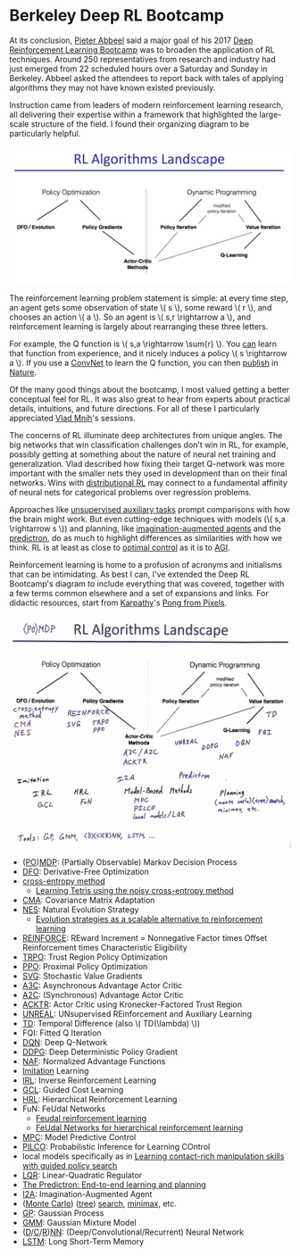 # Berkeley Deep RL Bootcamp

At its conclusion, [Pieter Abbeel](https://people.eecs.berkeley.edu/~pabbeel/) said a major goal of his 2017 [Deep Reinforcement Learning Bootcamp](https://www.deeprlbootcamp.berkeley.edu/) was to broaden the application of RL techniques. Around 250 representatives from research and industry had just emerged from 22 scheduled hours over a Saturday and Sunday in Berkeley. Abbeel asked the attendees to report back with tales of applying algorithms they may not have known existed previously.

Instruction came from leaders of modern reinforcement learning research, all delivering their expertise within a framework that highlighted the large-scale structure of the field. I found their organizing diagram to be particularly helpful.

![landscape](img/landscape.png)

The reinforcement learning problem statement is simple: at every time step, an agent gets some observation of state \\( s \\), some reward \\( r \\), and chooses an action \\( a \\). So an agent is \\( s,r \rightarrow a \\), and reinforcement learning is largely about rearranging these three letters.

For example, the Q function is \\( s,a \rightarrow \sum{r} \\). You [can](https://en.wikipedia.org/wiki/Bellman_equation) learn that function from experience, and it nicely induces a policy \\( s \rightarrow a \\). If you use a [ConvNet](https://en.wikipedia.org/wiki/Convolutional_neural_network) to learn the Q function, you can then [publish](https://deepmind.com/research/dqn/) in [Nature](https://www.nature.com/).

Of the many good things about the bootcamp, I most valued getting a better conceptual feel for RL. It was also great to hear from experts about practical details, intuitions, and future directions. For all of these I particularly appreciated [Vlad Mnih](https://www.cs.toronto.edu/~vmnih/)'s sessions.

The concerns of RL illuminate deep architectures from unique angles. The big networks that win classification challenges don't win in RL, for example, possibly getting at something about the nature of neural net training and generalization. Vlad described how fixing their target Q-network was more important with the smaller nets they used in development than on their final networks. Wins with [distributional RL](https://arxiv.org/abs/1707.06887) may connect to a fundamental affinity of neural nets for categorical problems over regression problems.

Approaches like [unsupervised auxiliary tasks](https://arxiv.org/abs/1611.05397) prompt comparisons with how the brain might work. But even cutting-edge techniques with models (\\( s,a \rightarrow s \\)) and planning, like [imagination-augmented agents](https://arxiv.org/abs/1707.06203) and the [predictron](https://arxiv.org/abs/1612.08810), do as much to highlight differences as similarities with how we think. RL is at least as close to [optimal control](https://en.wikipedia.org/wiki/Optimal_control) as it is to [AGI](https://en.wikipedia.org/wiki/Artificial_general_intelligence).

Reinforcement learning is home to a profusion of acronyms and initialisms that can be intimidating. As best I can, I've extended the Deep RL Bootcamp's diagram to include everything that was covered, together with a few terms common elsewhere and a set of expansions and links. For didactic resources, start from [Karpathy](https://twitter.com/karpathy)'s [Pong from Pixels](http://karpathy.github.io/2016/05/31/rl/).

![annotated](img/annotated.jpg)

 * ([PO](https://en.wikipedia.org/wiki/Partially_observable_Markov_decision_process))[MDP](https://en.wikipedia.org/wiki/Markov_decision_process): (Partially Observable) Markov Decision Process
 * [DFO](https://en.wikipedia.org/wiki/Derivative-free_optimization): Derivative-Free Optimization
 * [cross-entropy method](https://en.wikipedia.org/wiki/Cross-entropy_method)
     * [Learning Tetris using the noisy cross-entropy method](http://iew3.technion.ac.il/CE/files/papers/Learning%20Tetris%20Using%20the%20Noisy%20Cross-Entropy%20Method.pdf)
 * [CMA](https://en.wikipedia.org/wiki/CMA-ES): Covariance Matrix Adaptation
 * [NES](https://en.wikipedia.org/wiki/Natural_evolution_strategy): Natural Evolution Strategy
     * [Evolution strategies as a scalable alternative to reinforcement learning](https://blog.openai.com/evolution-strategies/)
 * [REINFORCE](http://citeseerx.ist.psu.edu/viewdoc/download?doi=10.1.1.31.2545&rep=rep1&type=pdf): REward Increment = Nonnegative Factor times Offset Reinforcement times Characteristic Eligibility
 * [TRPO](https://arxiv.org/abs/1502.05477): Trust Region Policy Optimization
 * [PPO](https://blog.openai.com/openai-baselines-ppo/): Proximal Policy Optimization
 * [SVG](https://arxiv.org/abs/1510.09142): Stochastic Value Gradients
 * [A3C](https://arxiv.org/abs/1602.01783): Asynchronous Advantage Actor Critic
 * [A2C](https://blog.openai.com/baselines-acktr-a2c/): (Synchronous) Advantage Actor Critic
 * [ACKTR](https://arxiv.org/abs/1708.05144): Actor Critic using Kronecker-Factored Trust Region
 * [UNREAL](https://arxiv.org/abs/1611.05397): UNsupervised REinforcement and Auxiliary Learning
 * [TD](https://en.wikipedia.org/wiki/Temporal_difference_learning): Temporal Difference (also \\( TD(\lambda) \\))
 * FQI: Fitted Q Iteration
 * [DQN](https://deepmind.com/research/dqn/): Deep Q-Network
 * [DDPG](https://arxiv.org/abs/1509.02971): Deep Deterministic Policy Gradient
 * [NAF](https://arxiv.org/abs/1603.00748): Normalized Advantage Functions
 * [Imitation](http://realai.org/imitation-learning/) Learning
 * [IRL](https://people.eecs.berkeley.edu/~pabbeel/cs287-fa12/slides/inverseRL.pdf): Inverse Reinforcement Learning
 * [GCL](https://arxiv.org/abs/1603.00448): Guided Cost Learning
 * [HRL](https://link.springer.com/referenceworkentry/10.1007%2F978-0-387-30164-8_363): Hierarchical Reinforcement Learning
 * FuN: FeUdal Networks
     * [Feudal reinforcement learning](http://www.cs.toronto.edu/~fritz/absps/dh93.pdf)
     * [FeUdal Networks for hierarchical reinforcement learning](https://arxiv.org/abs/1703.01161)
 * [MPC](https://en.wikipedia.org/wiki/Model_predictive_control): Model Predictive Control
 * [PILCO](http://mlg.eng.cam.ac.uk/pub/pdf/DeiRas11.pdf): Probabilistic Inference
for Learning COntrol
 * local models specifically as in [Learning contact-rich manipulation skills with guided policy search](https://arxiv.org/abs/1501.05611)
 * [LQR](https://en.wikipedia.org/wiki/Linear%E2%80%93quadratic_regulator): Linear-Quadratic Regulator
 * [The Predictron: End-to-end learning and planning](https://arxiv.org/abs/1612.08810)
 * [I2A](https://arxiv.org/abs/1707.06203): Imagination-Augmented Agent
 * ([Monte Carlo](https://en.wikipedia.org/wiki/Monte_Carlo_tree_search)) ([tree](https://en.wikipedia.org/wiki/Tree_traversal)) [search](https://en.wikipedia.org/wiki/Artificial_intelligence#Search_and_optimization), [minimax](https://en.wikipedia.org/wiki/Minimax), etc.
 * [GP](https://en.wikipedia.org/wiki/Gaussian_process): Gaussian Process
 * [GMM](https://en.wikipedia.org/wiki/Mixture_model#Gaussian_mixture_model): Gaussian Mixture Model
 * ([D](https://en.wikipedia.org/wiki/Deep_learning)/[C](https://en.wikipedia.org/wiki/Convolutional_neural_network)/[R](https://en.wikipedia.org/wiki/Recurrent_neural_network))[NN](https://en.wikipedia.org/wiki/Artificial_neural_network): (Deep/Convolutional/Recurrent) Neural Network
 * [LSTM](https://en.wikipedia.org/wiki/Long_short-term_memory): Long Short-Term Memory
